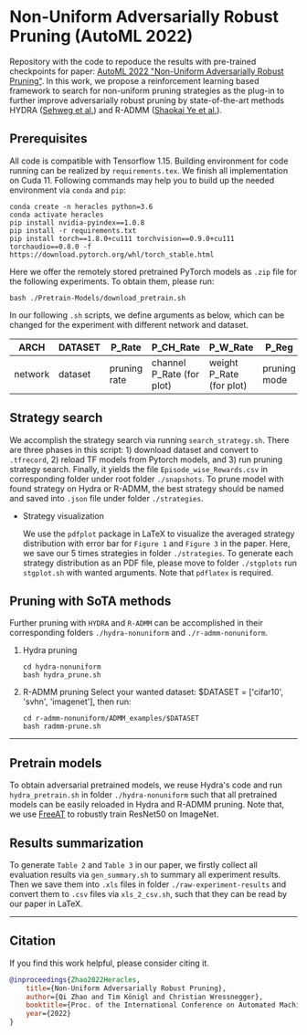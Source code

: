 # Non-Uniform Adversarially Robust Pruning (AutoML 2022)

Repository with the code to repoduce the results with pre-trained checkpoints for paper: [AutoML 2022 "Non-Uniform Adversarially Robust Pruning"](https://intellisec.de/pubs/2022-automl.pdf). In this work, we propose a reinforcement learning based framework to search for non-uniform pruning strategies as the plug-in to further improve adversarially robust pruning by state-of-the-art methods HYDRA ([Sehweg et al.](https://proceedings.neurips.cc/paper/2020/file/e3a72c791a69f87b05ea7742e04430ed-Paper.pdf)) and R-ADMM ([Shaokai Ye et al.](https://openaccess.thecvf.com/content_ICCV_2019/papers/Ye_Adversarial_Robustness_vs._Model_Compression_or_Both_ICCV_2019_paper.pdf)).

## Prerequisites
All code is compatible with Tensorflow 1.15. Building environment for code running can be realized by `requirements.tex`. We finish all implementation on Cuda 11. Following commands may help you to build up the needed environment via `conda` and `pip`:
```
conda create -n heracles python=3.6
conda activate heracles
pip install nvidia-pyindex==1.0.8
pip install -r requirements.txt
pip install torch==1.8.0+cu111 torchvision==0.9.0+cu111 torchaudio==0.8.0 -f https://download.pytorch.org/whl/torch_stable.html
```

Here we offer the remotely stored pretrained PyTorch models as `.zip` file for the following experiments. To obtain them, please run:
```
bash ./Pretrain-Models/download_pretrain.sh
```

In our following `.sh` scripts, we define arguments as below, which can be changed for the experiment with different network and dataset. 
   
| ARCH   | DATASET | P_Rate       | P_CH_Rate               | P_W_Rate               |P_Reg         | STG_ID      | GPU    |
|--------|---------|--------------|-------------------------|------------------------|--------------|-------------|--------|
|network | dataset | pruning rate |channel P_Rate (for plot)|weight P_Rate (for plot)| pruning mode | strategy id | gpu id |

## Strategy search
We accomplish the strategy search via running `search_strategy.sh`. There are three phases in this script: 1) download dataset and convert to `.tfrecord`, 2) reload TF models from Pytorch models, and 3) run pruning strategy search. Finally, it yields the file ```Episode_wise_Rewards.csv``` in corresponding folder under root folder `./snapshots`. To prune model with found strategy on Hydra or R-ADMM, the best strategy should be named and saved into `.json` file under folder `./strategies`. 


* Strategy visualization
  
  We use the `pdfplot` package in LaTeX to visualize the averaged strategy distribution with error bar for `Figure 1` and `Figure 3` in the paper. Here, we save our 5 times strategies in folder `./strategies`. To generate each strategy distribution as an PDF file, please move to folder `./stgplots` run `stgplot.sh` with wanted arguments. Note that `pdflatex` is required.


## Pruning with SoTA methods
Further pruning with `HYDRA` and `R-ADMM` can be accomplished in their corresponding folders `./hydra-nonuniform` and `./r-admm-nonuniform`.

1. Hydra pruning
   ```
   cd hydra-nonuniform
   bash hydra_prune.sh
   ``` 
   
2. R-ADMM pruning
   Select your wanted dataset: $DATASET = ['cifar10', 'svhn', 'imagenet'], then run:
   ```
   cd r-admm-nonuniform/ADMM_examples/$DATASET
   bash radmm-prune.sh
   ```

---

## Pretrain models
To obtain adversarial pretrained models, we reuse Hydra's code and run `hydra_pretrain.sh` in folder `./hydra-nonuniform` such that all pretrained models can be easily reloaded in Hydra and R-ADMM pruning. Note that, we use [FreeAT](https://arxiv.org/pdf/1904.12843.pdf) to robustly train ResNet50 on ImageNet.


## Results summarization
To generate `Table 2` and `Table 3` in our paper, we firstly collect all evaluation results via `gen_summary.sh` to summary all experiment results. Then we save them into `.xls` files in folder `./raw-experiment-results` and convert them to `.csv` files via `xls_2_csv.sh`, such that they can be read by our paper in LaTeX.


---


## Citation

If you find this work helpful, please consider citing it.

```bibtex
@inproceedings{Zhao2022Heracles,
    title={Non-Uniform Adversarially Robust Pruning},
    author={Qi Zhao and Tim Königl and Christian Wressnegger},
    booktitle={Proc. of the International Conference on Automated Machine Learning ({AutoML})},
    year={2022}
}
```
